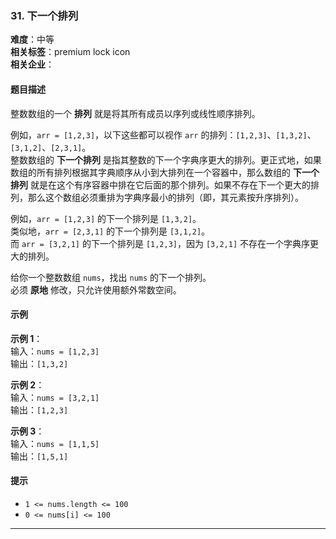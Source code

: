 
### 31. 下一个排列  
**难度**：中等  
**相关标签**：premium lock icon  
**相关企业**：  

#### 题目描述  
整数数组的一个 **排列** 就是将其所有成员以序列或线性顺序排列。  

例如，`arr = [1,2,3]`，以下这些都可以视作 `arr` 的排列：`[1,2,3]`、`[1,3,2]`、`[3,1,2]`、`[2,3,1]`。  
整数数组的 **下一个排列** 是指其整数的下一个字典序更大的排列。更正式地，如果数组的所有排列根据其字典顺序从小到大排列在一个容器中，那么数组的 **下一个排列** 就是在这个有序容器中排在它后面的那个排列。如果不存在下一个更大的排列，那么这个数组必须重排为字典序最小的排列（即，其元素按升序排列）。  

例如，`arr = [1,2,3]` 的下一个排列是 `[1,3,2]`。  
类似地，`arr = [2,3,1]` 的下一个排列是 `[3,1,2]`。  
而 `arr = [3,2,1]` 的下一个排列是 `[1,2,3]`，因为 `[3,2,1]` 不存在一个字典序更大的排列。  

给你一个整数数组 `nums`，找出 `nums` 的下一个排列。  
必须 **原地** 修改，只允许使用额外常数空间。  

#### 示例  
**示例 1**：  
输入：`nums = [1,2,3]`  
输出：`[1,3,2]`  

**示例 2**：  
输入：`nums = [3,2,1]`  
输出：`[1,2,3]`  

**示例 3**：  
输入：`nums = [1,1,5]`  
输出：`[1,5,1]`  

#### 提示  
- `1 <= nums.length <= 100`  
- `0 <= nums[i] <= 100`  

---